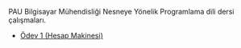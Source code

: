 PAU Bilgisayar Mühendisliği Nesneye Yönelik Programlama dili dersi çalışmaları. 

* [Ödev 1 (Hesap Makinesi)](/Odev%201%20%28Hesap%20Makinesi%29)
